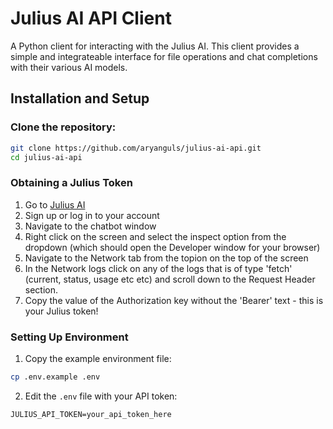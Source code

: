 # Julius AI API Client
A Python client for interacting with the Julius AI. This client provides a simple and integrateable interface for file operations and chat completions with their various AI models.

## Installation and Setup

### Clone the repository:
```bash
git clone https://github.com/aryanguls/julius-ai-api.git
cd julius-ai-api
```

### Obtaining a Julius Token
1. Go to [Julius AI](https://julius.ai)
2. Sign up or log in to your account
3. Navigate to the chatbot window
4. Right click on the screen and select the inspect option from the dropdown (which should open the Developer window for your browser)
5. Navigate to the Network tab from the topion on the top of the screen 
6. In the Network logs click on any of the logs that is of type 'fetch' (current, status, usage etc etc) and scroll down to the Request Header section.
7. Copy the value of the Authorization key without the 'Bearer' text - this is your Julius token!

### Setting Up Environment
1. Copy the example environment file:
```bash
cp .env.example .env
```

2. Edit the `.env` file with your API token:

```env
JULIUS_API_TOKEN=your_api_token_here
```